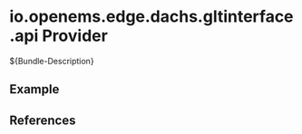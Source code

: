 # io.openems.edge.dachs.gltinterface.api Provider

${Bundle-Description}

## Example

## References

